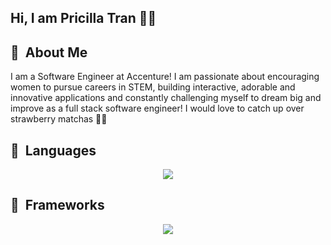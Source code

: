 ## Hi, I am Pricilla Tran 👩‍💻
<h2> 🐙 &nbsp;About Me</h2>
<p align="left">
  I am a Software Engineer at Accenture! I am passionate about encouraging women to pursue careers in STEM, building interactive, adorable and innovative applications and constantly challenging myself to dream big and improve as a full stack software engineer! I would love to catch up over strawberry matchas 🍓🍵
</p>
<h2> 📔 &nbsp;Languages</h2>
<p align="center">
  <a href="https://skillicons.dev">
    <img src="https://skillicons.dev/icons?i=cpp,html,css,js,py,bash,ts" />
  </a>
</p>
<h2> 🚀 &nbsp;Frameworks</h2>
<p align="center">
  <a href="https://skillicons.dev">
    <img src="https://skillicons.dev/icons?i=git,aws,electron,c,vim" />
  </a>
</p>
<!--
**pricilla-tran/pricilla-tran** is a ✨ _special_ ✨ repository because its `README.md` (this file) appears on your GitHub profile.

Here are some ideas to get you started:

- 🔭 I’m currently working on ...
- 🌱 I’m currently learning ...
- 👯 I’m looking to collaborate on ...
- 🤔 I’m looking for help with ...
- 💬 Ask me about ...
- 📫 How to reach me: ...
- 😄 Pronouns: ...
- ⚡ Fun fact: ...
-->
